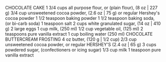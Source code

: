 CHOCOLATE CAKE
1 3/4 cups all purpose flour, or (plain flour), (8 oz | 227 g)
3/4 cup unsweetened cocoa powder, (2.6 oz | 75 g) or regular Hershey's cocoa powder
1 1/2 teaspoon baking powder
1 1/2 teaspoon baking soda, (or bi-carb soda)
1 teaspoon salt
2 cups white granulated sugar, (14 oz | 410 g)
2 large eggs
1 cup milk, (250 ml)
1/2 cup vegetable oil, (125 ml)
2 teaspoons pure vanilla extract
1 cup boiling water (250 ml)
CHOCOLATE BUTTERCREAM FROSTING
4 oz butter, (120 g | 1/2 cup)
2/3 cup unsweetened cocoa powder, or regular HERSHEY'S (2.4 oz | 65 g)
3 cups powdered sugar, (confectioners or icing sugar)
1/3 cup milk
1 teaspoon pure vanilla extract 